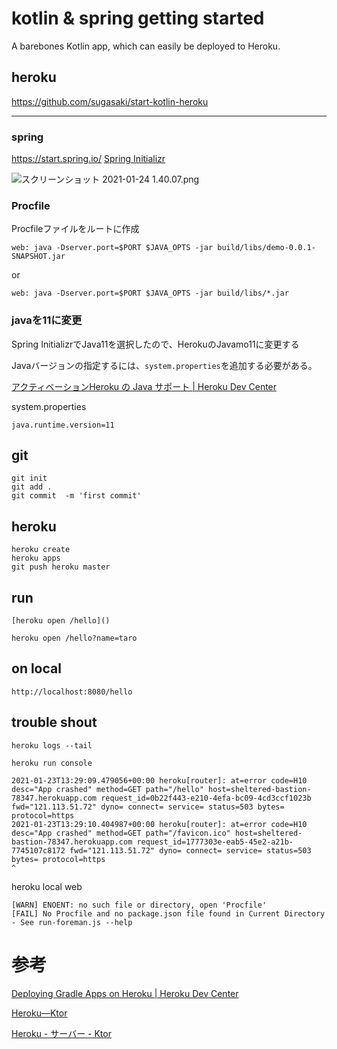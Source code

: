 
# kotlin & spring getting started


A barebones Kotlin app, which can easily be deployed to Heroku.


## heroku




https://github.com/sugasaki/start-kotlin-heroku

---

### spring

https://start.spring.io/
[Spring Initializr](https://start.spring.io/)


![スクリーンショット 2021-01-24 1.40.07.png](inkdrop://file:HkyDcmLUX)


### Procfile

Procfileファイルをルートに作成


```
web: java -Dserver.port=$PORT $JAVA_OPTS -jar build/libs/demo-0.0.1-SNAPSHOT.jar
```

or

```
web: java -Dserver.port=$PORT $JAVA_OPTS -jar build/libs/*.jar
```



### javaを11に変更

Spring InitializrでJava11を選択したので、HerokuのJavamo11に変更する

Javaバージョンの指定するには、`system.properties`を追加する必要がある。

[アクティベーションHeroku の Java サポート \| Heroku Dev Center](https://devcenter.heroku.com/ja/articles/java-support#specifying-a-java-version)

system.properties

```:system.properties
java.runtime.version=11
```



## git

```
git init
git add .
git commit  -m 'first commit'
```


## heroku

```
heroku create
heroku apps
git push heroku master
```


## run

```
[heroku open /hello]()

heroku open /hello?name=taro
```



## on local

```
http://localhost:8080/hello
```



## trouble shout


```
heroku logs --tail
```


```
heroku run console
```



```
2021-01-23T13:29:09.479056+00:00 heroku[router]: at=error code=H10 desc="App crashed" method=GET path="/hello" host=sheltered-bastion-78347.herokuapp.com request_id=0b22f443-e210-4efa-bc09-4cd3ccf1023b fwd="121.113.51.72" dyno= connect= service= status=503 bytes= protocol=https
2021-01-23T13:29:10.404987+00:00 heroku[router]: at=error code=H10 desc="App crashed" method=GET path="/favicon.ico" host=sheltered-bastion-78347.herokuapp.com request_id=1777303e-eab5-45e2-a21b-7745107c8172 fwd="121.113.51.72" dyno= connect= service= status=503 bytes= protocol=https
^
```

heroku local web

```
[WARN] ENOENT: no such file or directory, open 'Procfile'
[FAIL] No Procfile and no package.json file found in Current Directory - See run-foreman.js --help
```





# 参考

[Deploying Gradle Apps on Heroku \| Heroku Dev Center](https://devcenter.heroku.com/articles/deploying-gradle-apps-on-heroku)

[Heroku—Ktor](https://ktor.io/docs/heroku.html)

[Heroku \- サーバー \- Ktor](https://jp.ktor.work/servers/deploy/hosting/heroku.html)


